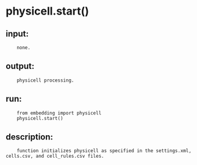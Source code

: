 # physicell.start()

## input:
```
    none.

```

## output:
```
    physicell processing.

```

## run:
```
    from embedding import physicell
    physicell.start()

```

## description:
```
    function initializes physicell as specified in the settings.xml, cells.csv, and cell_rules.csv files.
```